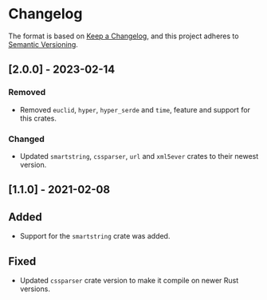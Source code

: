# Changelog

The format is based on [Keep a Changelog](https://keepachangelog.com/en/1.0.0/),
and this project adheres to [Semantic Versioning](https://semver.org/spec/v2.0.0.html).

## [2.0.0] - 2023-02-14

### Removed

- Removed `euclid`, `hyper`, `hyper_serde` and `time`,  feature and support for this crates.

### Changed

- Updated `smartstring`, `cssparser`, `url` and `xml5ever` crates to their newest version.

## [1.1.0] - 2021-02-08

## Added

- Support for the `smartstring` crate was added.


## Fixed

- Updated `cssparser` crate version to make it compile on newer Rust versions.


